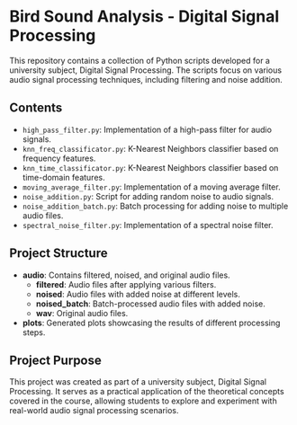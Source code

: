 # Bird Sound Analysis - Digital Signal Processing

This repository contains a collection of Python scripts developed for a university subject, Digital Signal Processing. The scripts focus on various audio signal processing techniques, including filtering and noise addition.

## Contents

- `high_pass_filter.py`: Implementation of a high-pass filter for audio signals.
- `knn_freq_classificator.py`: K-Nearest Neighbors classifier based on frequency features.
- `knn_time_classificator.py`: K-Nearest Neighbors classifier based on time-domain features.
- `moving_average_filter.py`: Implementation of a moving average filter.
- `noise_addition.py`: Script for adding random noise to audio signals.
- `noise_addition_batch.py`: Batch processing for adding noise to multiple audio files.
- `spectral_noise_filter.py`: Implementation of a spectral noise filter.

## Project Structure

- **audio**: Contains filtered, noised, and original audio files.
  - **filtered**: Audio files after applying various filters.
  - **noised**: Audio files with added noise at different levels.
  - **noised_batch**: Batch-processed audio files with added noise.
  - **wav**: Original audio files.
- **plots**: Generated plots showcasing the results of different processing steps.

## Project Purpose

This project was created as part of a university subject, Digital Signal Processing. It serves as a practical application of the theoretical concepts covered in the course, allowing students to explore and experiment with real-world audio signal processing scenarios.
